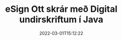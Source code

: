 ---
############################# Static ############################
layout: "auto-gen-signature"
date: 2022-03-01T15:12:22
draft: false
operation: Sign
signaturetype: Digital
fileformat: Ott
productName: Java
lang: is
productCode: java
otherformats: pdf doc docx docm dot dotx odt ott xls xlsx xlsm xlsb ods ots xltx xltm pptx pptm
breadcrumb: Put Digital signature on Ott for Java

############################# Head ############################
head_title: "Bætir stafrænum rafrænum undirskriftum við Ott skrá með Java"
head_description: "Settu stafræna undirskrift á Ott skrá fyrir Java með því að nota nokkrar línur af kóða. Notaðu GroupDocs Document Signature API til að undirrita heilmikið af skráarsniðum."

############################# Header ############################
title: "eSign Ott skrár með Digital undirskriftum í Java"
description: "Hvernig á að bæta við Digital undirskrift með nokkrum línum af Java kóða"
bg_image: "https://cms.admin.containerize.com/templates/aspose/App_Themes/V3/images/bg/header1.png"
bg_overlay: false
button:
    enable: true

############################# SubMenu ############################
submenu:
    enable: true

    left:
        img_alt: "GroupDocs.Signature for Java"
        image: "https://cms.admin.containerize.com/templates/groupdocs/images/product-logos/90x90-noborder/groupdocs-signature-java.png"
        product: "GroupDocs.Signature"
        platform: "Java"



############################# About ############################
about:
    enable: true
    title: "Um GroupDocs.Signature for Java API fyrir stafrænar undirskriftir"
    content: |
        [GroupDocs.Signature for Java](https://products.groupdocs.com/signature/java/) er vinsælt API til að útskrifa skjöl með stafrænum rafrænum undirskriftum, með stafrænum skilríkjum. Fyrir stafrænar undirskriftir notar API PFX vottorðsskrár til að útskrifa skjal með lykilorðavörðum einka- og opinberum lyklum. Stafrænu undirskriftirnar gætu verið notaðar til að votta viðskiptaskjöl með eSign PDF tiltekinni síðu, votta heil Microsoft Office skjöl eins og Words, Excel, Powerpoint skrár og Open Office skjöl. Viðskiptavinir geta auðveldlega unnið með undirskriftirnar eins og að breyta þeim, fjarlægja eða stilla. API veitir leið til að leita og staðfesta undirskriftir. Þar að auki er mikið af hæfileikum til að sérsníða undirskriftir.
    

############################# Steps ############################
steps:
    enable: true
    title_left: "Skref til að undirrita Ott með Digital í Java"
    content_left: |
        [GroupDocs.Signature for Java](https://products.groupdocs.com/signature/java/) veitir möguleika á að undirrita Ott skjöl með Digital undirskrift fljótt og auðveldlega.
        
        * Búðu til tilvik af Signature class sem gefur upp Ott skrá sem á að undirrita sem slóð eða minnisstraum
        * Upphafðu SignOptions flokkinn og stilltu öll umbeðin gögn.
        * Kallaðu á Signature.Sign() aðferðina sem sendir úttak Ott skrá eða minnisstraum

    title_right: " kerfis kröfur"
    content_right: |
        GroupDocs.Signature for Java eru studd á öllum helstu kerfum og stýrikerfum. Áður en þú keyrir kóðann hér að neðan skaltu ganga úr skugga um að þú hafir eftirfarandi forsendur uppsettar á kerfinu þínu.

        * Stýrikerfi: Microsoft Windows, Linux, MacOS
        * Þróunarumhverfi: NetBeans, Intellij IDEA, Eclipse, etc.
        * Java runtime: J2SE 6.0 and above
        * Fáðu nýjasta GroupDocs.Signature for Java frá [Maven](https://repository.groupdocs.com/webapp/#/artifacts/browse/tree/General/repo/com/groupdocs/groupdocs-signature)
         
    code: |
        ```java    
                
        // Set up input Ott file
        String filePath = "input.ott";
        // Set up output file
        String outputFilePath = "output.ott";
        // Provide digital certificate
        String certificateFilePath = "certificate.pfx";

        // Instantiate Signature for input file
        Signature signature = new Signature(filePath);

        //Provide sign options
        DigitalSignOptions options = new DigitalSignOptions(certificateFilePath);

        // set certificate password
        options.setPassword("1234567890");

        // set signature position
        options.setLeft(50);
        options.setTop(200);

        // sign Ott document
        SignResult result = signature.sign(outputFilePath, options);

        ```

############################# Demos ############################
demos:
    enable: true
    title: "Undirritar Ott skjöl með Digital lifandi kynningu"
    content: |
       Skrifaðu undir Ott skrána með ýmsum undirskriftum núna með því að fara á [GroupDocs.Signature App](https://products.groupdocs.app/signature/family) vefsíðuna. Ókeypis kynning á netinu bíður þín.          

############################# More Formats ############################
more_formats:
    enable: true
    title: "Aðrar studdar Digital undirskriftir fyrir Java"
    content: |
        "Þú getur líka skrifað undir Ott með öðrum undirskriftartegundum. Vinsamlegast skoðaðu listann hér að neðan."
    format: 
       
       
back_to_top:
    enable: true
---